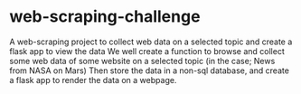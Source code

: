 # web-scraping-challenge
A web-scraping project to collect web data on a selected topic and create a flask app to view the data
We well create a function to browse and collect some web data of some website on a selected topic (in the case; News from NASA on Mars) 
Then store the data in a non-sql database, and create a flask app to render the data on a webpage.
